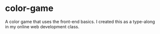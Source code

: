 # color-game
A color game that uses the front-end basics. I created this as a type-along in my online web development class.
